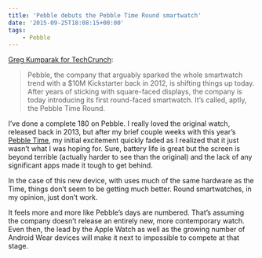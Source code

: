 ```yaml
---
title: 'Pebble debuts the Pebble Time Round smartwatch'
date: '2015-09-25T18:08:15+00:00'
tags:
    - Pebble
---
```


[Greg Kumparak for TechCrunch](https://techcrunch.com/2015/09/23/pebble-debuts-its-first-round-smartwatch-with-the-pebble-time-round/):

> Pebble, the company that arguably sparked the whole smartwatch trend with a $10M Kickstarter back in 2012, is shifting things up today. After years of sticking with square-faced displays, the company is today introducing its first round-faced smartwatch. It’s called, aptly, the Pebble Time Round.

I’ve done a complete 180 on Pebble. I really loved the original watch, released back in 2013, but after my brief couple weeks with this year’s [Pebble Time](https://pebble.com/pebble-time-smartwatch-features), my initial excitement quickly faded as I realized that it just wasn’t what I was hoping for. Sure, battery life is great but the screen is beyond terrible (actually harder to see than the original) and the lack of any significant apps made it tough to get behind.

In the case of this new device, with uses much of the same hardware as the Time, things don’t seem to be getting much better. Round smartwatches, in my opinion, just don’t work.

It feels more and more like Pebble’s days are numbered. That’s assuming the company doesn’t release an entirely new, more contemporary watch. Even then, the lead by the Apple Watch as well as the growing number of Android Wear devices will make it next to impossible to compete at that stage.

